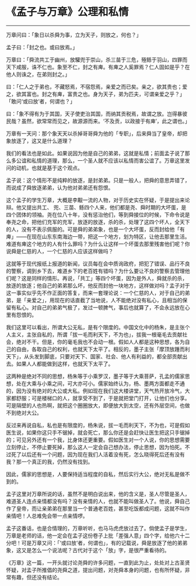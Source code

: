 # 《孟子与万章》公理和私情

------

万章问曰：「象日以杀舜为事，立为天子，则放之，何也？」

孟子曰：「封之也。或曰放焉。」

万章曰：「舜流共工于幽州，放驩兜于崇山，杀三苗于三危，殛鲧于羽山，四罪而天下咸服，诛不仁也。象至不仁，封之有庳。有庳之人奚罪焉？仁人固如是乎？在他人则诛之，在弟则封之。」

曰：「仁人之于弟也，不藏怒焉，不宿怨焉，亲爱之而已矣。亲之，欲其贵也；爱之，欲其富也。封之有庳，富贵之也。身为天子，弟为匹夫，可谓亲爱之乎？」
「敢问‘或曰放’者，何谓也？」

曰：「象不得有为于其国，天子使吏治其国，而纳其贡税焉，故谓之放。岂得暴彼民哉？虽然，欲常常而见之，故源源而来。‘不及贡，以政接于有庳’，此之谓也。」

万章有一天问：那个象天天以杀掉哥哥舜为他的「专职」，后来舜当了皇帝，却把象放逐了，这又是什么道理？

我们的看法也是如此。如果说因为他是自己的弟弟，这就是私情；前面孟子说了那么多公谊和私情的道理，那么，一个圣人就不应该以私情而害公谊了。万章这里发问的动机，也就是基于这个观点。

孟子说：这个情形不是纯粹的放逐，是封弟弟。只是一般人，把舜的意思弄错了，而说成了舜放逐弟弟，认为他对弟弟还有怨恨。

这个孟子的学生万章，大概是李觏一流的人物，对于历史实在怀疑，于是提出来论辩。他又提出共工、 兜、三苗、鲧四个人来，他们都是尧、舜时期的大坏蛋，是四个团体的领袖。尧在位八十年，没有惩治他们，等到舜接位的时候，下命令说是奉尧之命，把他们充军的充军，放逐的放逐，杀的杀，处理了这四个坏人，全天下的人，没有不表示佩服的。可是舜的弟弟象，也是一个大坏蛋，反而封给他「有庳」——在现在山东东南海边一带，把这一个地方，划为特区，让他去那里生活。难道有庳这个地方的人有什么罪吗？为什么让这样一个坏蛋去那里残害他们呢？你说舜是仁慈的人，一个仁慈的人应该这样做吗？

这就等于现代报纸上报道的新闻，议员每在会中质询政府，把犯了错误、品行不良的警察，调到乡下去，难道乡下的老百姓有错吗？为什么要让不良的警察去管理他们呢？这是同样的情形。再说，「共工」等四个坏蛋，因为是外人，舜就杀的杀，放逐的放逐；他自己的弟弟那么坏，他反而封他一块地方，这样做对吗？孟子对于这一事实似乎先不作正面的答复，而来一套理论说：一个仁慈的人，对于自己的弟弟，是「亲爱之」，用现在的话直截了当地说，人不能绝对没有私心，且相当的保留有私心。对自己的弟弟气极了，发过一顿脾气，事后也就算了，不会永远放在心里有怨恨的。

我们这里可以看出，所谓大公无私，是有个限度的。中国文化中的杨朱，是主张个人主义，主张自私的，所谓「拔一毛而利天下，不为也」，拔我一根毫毛去贡献社会，绝对不干。但是，你的毫毛我也不会动一根。假如人人都是这种思想，各为自己的自由，各取自己的权利，也就天下太平了。相反的，墨子主张「摩顶放踵而利天下」，从头发到脚底，只要对天下、国家、社会、他人有利益的，都全部贡献出去。如果人人都能做到这样，也就天下太平了。

这两种是绝对不同的思想，杨朱等于小乘罗汉，墨子等于大乘菩萨，孔孟的儒家思想，处在大乘与小乘之间，可大亦可小。儒家始终认为，杨、墨两方面都走不通的，因为没有绝对的大公或大私。例如现在我们这大楼讲堂，天气热开放冷气，大家都舒服；可是楼梯口的人，就享受不到了，于是就把堂门打开，让他们也分享。可是隔壁的人也热啊，就把这个圈圈放大，即便放大到太空，还有外层空间，也做不到绝对大公。

反过来再说自私，私也是有限度的，杨朱说，拔一毛而利天下，不为也，可是假如医生说，如果你这只手不锯掉，就会死亡，那么你还是会赶快让医生把这只手锯掉的；可见另外还有一个我，比身体还更重要。假如医生对一个人说，你的思想需要立刻停止，不停止要死掉，那么这人一定会自己想办法，停止思想，因为怕死。不过死了以后还有一个问题，因为现在我们人活着没有死，怎么晓得死后还有没有我？那一个真正的我，仍然没有找到。

因此，儒家的思想是，人要保持适当程度的自私，然后实行大公，绝对无私是做不到的。

孟子这里对万章所说的话，虽然不是明白说出来，他的含义是，圣人尽管是圣人，难道圣人连点亲情都没有吗？没有亲情的人，也就不能叫做圣人了。他说，舜自己作了皇帝，而让亲弟弟在那里当一个普通老百姓，甚至吃饭都成问题，这就不叫作亲情吧！人总难免会带一点亲情啰。

孟子这番话，也是合情理的，万章听听，也马马虎虎放过去了。倘使孟子是学生，万章是老师的话，他一定会在孟子这份卷子上批「差强人意」四个字，给他六十二分吧！可是万章又问：「‘或曰放’者，何谓也」，有的记载说，舜是放逐了他的弟弟象，这又是怎么一个说法呢？古代对于这个「放」字，是很严重看待的。

《万章》这一篇，一开头就讨论尧舜的许多问题，一直到此为止，处处对上古圣贤怀疑，对孟子所推倡的尧舜之道，提出问题，对尧舜本身的问题，也有所怀疑，非常有趣，但还没有结论。

